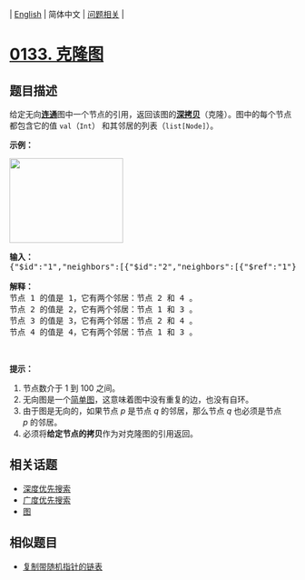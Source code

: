 
| [English](README_EN.md) | 简体中文 | [问题相关](QUESTION.md) |
# [0133. 克隆图](https://leetcode-cn.com/problems/clone-graph/)
## 题目描述
<p>给定无向<a href="https://baike.baidu.com/item/连通图/6460995?fr=aladdin" target="_blank"><strong>连通</strong></a>图中一个节点的引用，返回该图的<a href="https://baike.baidu.com/item/深拷贝/22785317?fr=aladdin" target="_blank"><strong>深拷贝</strong></a>（克隆）。图中的每个节点都包含它的值 <code>val</code>（<code>Int</code>） 和其邻居的列表（<code>list[Node]</code>）。</p>

<p><strong>示例：</strong></p>

<p><img alt="" src="https://assets.leetcode-cn.com/aliyun-lc-upload/uploads/2019/02/23/113_sample.png" style="height: 149px; width: 200px;"></p>

<pre><strong>输入：
</strong>{&quot;$id&quot;:&quot;1&quot;,&quot;neighbors&quot;:[{&quot;$id&quot;:&quot;2&quot;,&quot;neighbors&quot;:[{&quot;$ref&quot;:&quot;1&quot;},{&quot;$id&quot;:&quot;3&quot;,&quot;neighbors&quot;:[{&quot;$ref&quot;:&quot;2&quot;},{&quot;$id&quot;:&quot;4&quot;,&quot;neighbors&quot;:[{&quot;$ref&quot;:&quot;3&quot;},{&quot;$ref&quot;:&quot;1&quot;}],&quot;val&quot;:4}],&quot;val&quot;:3}],&quot;val&quot;:2},{&quot;$ref&quot;:&quot;4&quot;}],&quot;val&quot;:1}

<strong>解释：</strong>
节点 1 的值是 1，它有两个邻居：节点 2 和 4 。
节点 2 的值是 2，它有两个邻居：节点 1 和 3 。
节点 3 的值是 3，它有两个邻居：节点 2 和 4 。
节点 4 的值是 4，它有两个邻居：节点 1 和 3 。
</pre>

<p>&nbsp;</p>

<p><strong>提示：</strong></p>

<ol>
	<li>节点数介于 1 到 100 之间。</li>
	<li>无向图是一个<a href="https://baike.baidu.com/item/简单图/1680528?fr=aladdin" target="_blank">简单图</a>，这意味着图中没有重复的边，也没有自环。</li>
	<li>由于图是无向的，如果节点 <em>p</em> 是节点 <em>q</em> 的邻居，那么节点 <em>q</em> 也必须是节点 <em>p</em>&nbsp;的邻居。</li>
	<li>必须将<strong>给定节点的拷贝</strong>作为对克隆图的引用返回。</li>
</ol>

## 相关话题
- [深度优先搜索](https://leetcode-cn.com/tag/depth-first-search)
- [广度优先搜索](https://leetcode-cn.com/tag/breadth-first-search)
- [图](https://leetcode-cn.com/tag/graph)
## 相似题目
- [复制带随机指针的链表](../0138/README.md)
